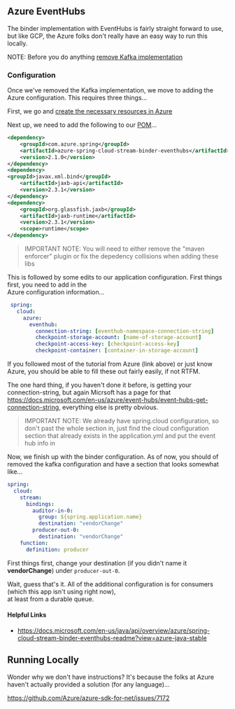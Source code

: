 ## Azure EventHubs

The binder implementation with EventHubs is fairly straight forward to use, but like GCP, the Azure folks
don't really have an easy way to run this locally.

NOTE: Before you do anything [remove Kafka implementation](REMOVE_KAFKA.md)

### Configuration
Once we've removed the Kafka implementation, we move to adding the Azure configuration.  This requires three things...

First, we go and [create the necessary resources in Azure](https://docs.microsoft.com/en-us/azure/developer/java/spring-framework/configure-spring-cloud-stream-binder-java-app-azure-event-hub)

Next up, we need to add the following to our [POM](/pom.xml)...

```xml
<dependency>
    <groupId>com.azure.spring</groupId>
    <artifactId>azure-spring-cloud-stream-binder-eventhubs</artifactId>
    <version>2.1.0</version>
</dependency>
<dependency>
<groupId>javax.xml.bind</groupId>
    <artifactId>jaxb-api</artifactId>
    <version>2.3.1</version>
</dependency>
<dependency>
    <groupId>org.glassfish.jaxb</groupId>
    <artifactId>jaxb-runtime</artifactId>
    <version>2.3.1</version>
    <scope>runtime</scope>
</dependency>
```

> IMPORTANT NOTE: You will need to either remove the "maven enforcer" plugin or fix the depedency collisions when adding these libs 

This is followed by some edits to our application configuration.  First things first, you need to add in the  
Azure configuration information...

```yaml
 spring:
   cloud:
     azure:
       eventhub:
         connection-string: [eventhub-namespace-connection-string]
         checkpoint-storage-account: [name-of-storage-account]
         checkpoint-access-key: [checkpoint-access-key]
         checkpoint-container: [container-in-storage-account]
```

If you followed most of the tutorial from Azure (link above) or just know Azure, you should be able to fill these 
out fairly easily, if not RTFM.

The one hard thing, if you haven't done it before, is getting your connection-string, but again Micrsoft has a page 
for that https://docs.microsoft.com/en-us/azure/event-hubs/event-hubs-get-connection-string, everything else 
is pretty obvious.

> IMPORTANT NOTE: We already have spring.cloud configuration, so don't past the whole section in, just find the 
> cloud configuration section that already exists in the application.yml and put the event hub info in

Now, we finish up with the binder configuration.  As of now, you should of removed the kafka configuration and have a section that looks 
somewhat like...

```yaml
spring:
  cloud:
    stream:
      bindings:
        auditor-in-0:
          group: ${spring.application.name}
          destination: "vendorChange"
        producer-out-0:
          destination: "vendorChange"
    function:
      definition: producer
```

First things first, change your destination (if you didn't name it **vendorChange**) under `producer-out-0`.

Wait, guess that's it.  All of the additional configuration is for consumers (which this app isn't using right now),  
at least from a durable queue.


#### Helpful Links

* https://docs.microsoft.com/en-us/java/api/overview/azure/spring-cloud-stream-binder-eventhubs-readme?view=azure-java-stable

## Running Locally

Wonder why we don't have instructions?  It's because the folks at Azure haven't actually provided a solution (for any language)...  

https://github.com/Azure/azure-sdk-for-net/issues/7172